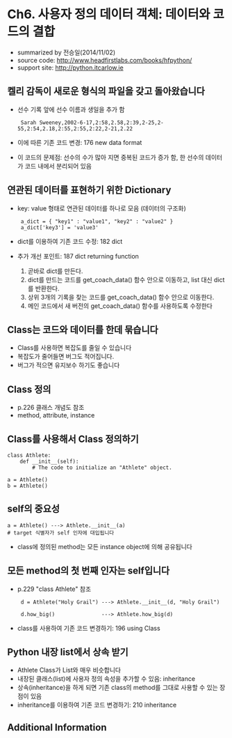 # Ch6. 사용자 정의 데이터 객체: 데이터와 코드의 결합
 - summarized by 전승일(2014/11/02)
 - source code: http://www.headfirstlabs.com/books/hfpython/
 - support site: http://python.itcarlow.ie

## 켈리 감독이 새로운 형식의 파일을 갖고 돌아왔습니다
 - 선수 기록 앞에 선수 이름과 생일을 추가 함
 
        Sarah Sweeney,2002-6-17,2:58,2.58,2:39,2-25,2-55,2:54,2.18,2:55,2:55,2:22,2-21,2.22
 
 - 이에 따른 기존 코드 변경: 176 new data format
 - 이 코드의 문제점: 선수의 수가 많아 지면 중복된 코드가 증가 함, 한 선수의 데이터가 코드 내에서 분리되어 있음
 
## 연관된 데이터를 표현하기 위한 Dictionary
 - key: value 형태로 연관된 데이터를 하나로 모음 (데이터의 구조화)
 
        a_dict = { "key1" : "value1", "key2" : "value2" }
        a_dict['key3'] = 'value3'
        
 - dict를 이용하여 기존 코드 수정: 182 dict
 - 추가 개선 포인트: 187 dict returning function
 
    1. 곧바로 dict를 만든다.
    2. dict를 만드는 코드를 get_coach_data() 함수 안으로 이동하고, list 대신 dict를 반환한다.
    3. 상위 3개의 기록을 찾는 코드를 get_coach_data() 함수 안으로 이동한다.
    4. 메인 코드에서 새 버전의 get_coach_data() 함수를 사용하도록 수정한다
    
## Class는 코드와 데이터를 한데 묶습니다
 - Class를 사용하면 복잡도를 줄일 수 있습니다
 - 복잡도가 줄어들면 버그도 적어집니다.
 - 버그가 적으면 유지보수 하기도 좋습니다
 
## Class 정의
 - p.226 클래스 개념도 참조
 - method, attribute, instance
 
## Class를 사용해서 Class 정의하기

    class Athlete:
        def __init__(self):
            # The code to initialize an "Athlete" object.
            
    a = Athlete()
    b = Athlete()
    
## self의 중요성

    a = Athlete() ---> Athlete.__init__(a)
    # target 식별자가 self 인자에 대입됩니다
    
 - class에 정의된 method는 모든 instance object에 의해 공유됩니다
    
## 모든 method의 첫 번째 인자는 self입니다

 - p.229 "class Athlete" 참조
 
        d = Athlete("Holy Grail") ---> Athlete.__init__(d, "Holy Grail")
        
        d.how_big()               ---> Athlete.how_big(d)
 
 - class를 사용하여 기존 코드 변경하기: 196 using Class

## Python 내장 list에서 상속 받기

 - Athlete Class가 List와 매우 비슷합니다
 - 내장된 클래스(list)에 사용자 정의 속성을 추가할 수 있음: inheritance
 - 상속(inheritance)을 하게 되면 기존 class의 method를 그대로 사용할 수 있는 장점이 있음
 - inheritance를 이용하여 기존 코드 변경하기: 210 inheritance
  
## Additional Information
